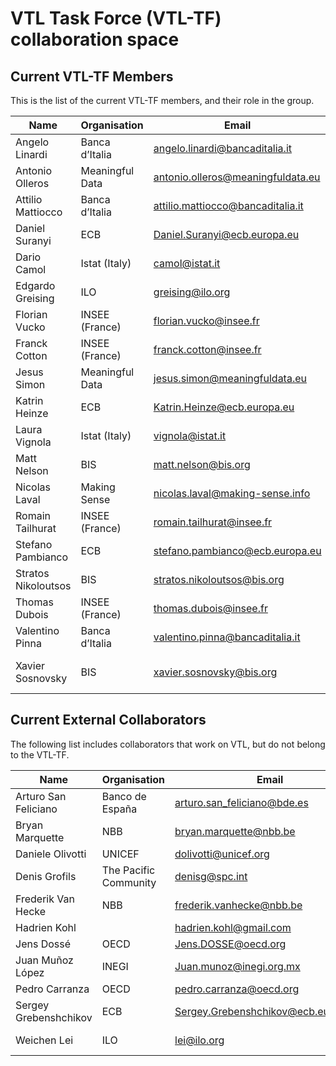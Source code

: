 # VTL Task Force (VTL-TF) collaboration space

## Current VTL-TF Members

This is the list of the current VTL-TF members, and their role in the group.

| Name| Organisation| Email| GitHub Name| Role|
|-----|-------------|------|------------|-----|
|Angelo Linardi|Banca d’Italia|angelo.linardi@bancaditalia.it|linardian|VTL-TF Chair|
|Antonio Olleros|Meaningful Data|antonio.olleros@meaningfuldata.eu|antonio-olleros|VTL-TF Member|	
|Attilio Mattiocco|Banca d’Italia|attilio.mattiocco@bancaditalia.it|amattioc|VTL-TF Member|
|Daniel Suranyi|ECB|Daniel.Suranyi@ecb.europa.eu|brainwasher|VTL-TF Member|
|Dario Camol|Istat (Italy)|camol@istat.it|dCamol|VTL-TF Member|
|Edgardo Greising|ILO|greising@ilo.org|egreising|VTL-TF Member|
|Florian Vucko|INSEE (France)|florian.vucko@insee.fr|flo7894|VTL-TF Member| 
|Franck Cotton|INSEE (France)|franck.cotton@insee.fr|FranckCo|VTL-TF Member|
|Jesus Simon|Meaningful Data|jesus.simon@meaningfuldata.eu|jmsimonma-md|VTL-TF Member|
|Katrin Heinze|ECB|Katrin.Heinze@ecb.europa.eu||VTL-TF Member|
|Laura Vignola|Istat (Italy)|vignola@istat.it|vignola|VTL-TF Member|
|Matt Nelson|BIS|matt.nelson@bis.org|agent96|VTL-TF Member|
|Nicolas Laval|Making Sense|nicolas.laval@making-sense.info|NicoLaval|VTL-TF Member|
|Romain Tailhurat|INSEE (France)|romain.tailhurat@insee.fr|romaintailhurat|VTL-TF Member|
|Stefano Pambianco|ECB|stefano.pambianco@ecb.europa.eu|stefanopam|VTL-TF Member|
|Stratos Nikoloutsos|BIS|stratos.nikoloutsos@bis.org|stratosn|VTL-TF Member|
|Thomas Dubois|INSEE (France)|thomas.dubois@insee.fr||VTL-TF Member|
|Valentino Pinna|Banca d’Italia|valentino.pinna@bancaditalia.it|vpinna80|VTL-TF Member|
|Xavier Sosnovsky|BIS|xavier.sosnovsky@bis.org|sosna|TVTL-TF Member|


## Current External Collaborators
The following list includes collaborators that work on VTL, but do not belong to the VTL-TF.

| Name| Organisation| Email| GitHub Name| Role|
|-----|-------------|------|------------|-----|
Arturo San Feliciano|Banco de España|arturo.san_feliciano@bde.es||Collaborator|
Bryan	Marquette|NBB|bryan.marquette@nbb.be||Collaborator|
Daniele Olivotti|UNICEF|dolivotti@unicef.org||Collaborator|
Denis Grofils|The Pacific Community|denisg@spc.int|denisgrofils2|Collaborator|
Frederik	Van Hecke|NBB|frederik.vanhecke@nbb.be||Collaborator|
Hadrien	Kohl||hadrien.kohl@gmail.com||Collaborator|
Jens	Dossé|OECD|Jens.DOSSE@oecd.org|dosse|Collaborator|
Juan	Muñoz López|INEGI|Juan.munoz@inegi.org.mx|DrJMunozMx|Collaborator|
Pedro	Carranza|OECD|pedro.carranza@oecd.org|pedroacarranza|Collaborator|
Sergey Grebenshchikov|ECB|Sergey.Grebenshchikov@ecb.europa.eu||Collaborator|
Weichen Lei|ILO|lei@ilo.org|wc-lei|VTL-TF Member|
